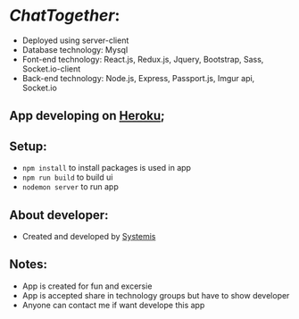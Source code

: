 # _ChatTogether_:
- Deployed using server-client 
- Database technology: Mysql
- Font-end technology: React.js, Redux.js, Jquery, Bootstrap, Sass, Socket.io-client
- Back-end technology: Node.js, Express, Passport.js, Imgur api, Socket.io

## App developing on [Heroku]('https://chattogether.herokuapp.com/');

## Setup:    
- `npm install` to install packages is used in app
- `npm run build` to build ui
- `nodemon server` to run app

## About developer:
- Created and developed by [Systemis]('https://systemis-blog.herokuapp.com/')


## Notes:
- App is created for fun and excersie
- App is accepted share in technology groups but have to show developer
- Anyone can contact me if want develope this app
